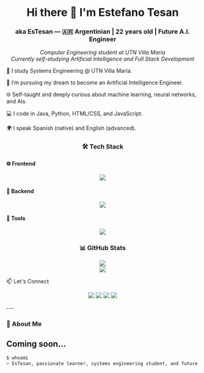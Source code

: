 <h1 align="center">Hi there 👋 I'm Estefano Tesan</h1>
<h3 align="center">aka EsTesan — 🇦🇷 Argentinian | 22 years old | Future A.I. Engineer</h3>

<p align="center">
  <em>Computer Engineering student at UTN Villa María</em> <br>
  <em>Currently self-studying Artificial Intelligence and Full Stack Development</em>
</p>
<p>
  🧠 I study Systems Engineering @ UTN Villa María.

🤖 I’m pursuing my dream to become an Artificial Intelligence Engineer.

🌐 Self-taught and deeply curious about machine learning, neural networks, and AIs.

💻 I code in Java, Python, HTML/CSS, and JavaScript.

🌍 I speak Spanish (native) and English (advanced).
</p>
<h3 align="center">🛠️ Tech Stack</h3>
<h4> 🌐 Frontend</h4>
<p align="center"> <img src="https://skillicons.dev/icons?i=html,css,js&theme=dark" /> </p>
<h4> 🧠 Backend</h4>
<p align="center"> <img src="https://skillicons.dev/icons?i=py,java&theme=dark" /> </p>
<h4>🔧 Tools </h4>
<p align="center"> <img src="https://skillicons.dev/icons?i=git,github,vscode&theme=dark" /> </p>
<h3 align="center">📊 GitHub Stats</h3>
<p align="center"> <img src="https://github-readme-stats.vercel.app/api?username=EsTesan-py&show_icons=true&theme=tokyonight" /> <br> <img src="https://github-readme-stats.vercel.app/api/top-langs/?username=EsTesan-py&layout=compact&theme=tokyonight" /> </p>
📫 Let's Connect
<p align="center"> <a href="mailto:estefanotesan77@gmail.com"><img src="https://skillicons.dev/icons?i=gmail&theme=dark" /></a> <a href="https://www.linkedin.com/in/estefano-tesan-40722331a/"><img src="https://skillicons.dev/icons?i=linkedin&theme=dark" /></a> <a href="https://github.com/EsTesan-py"><img src="https://skillicons.dev/icons?i=github&theme=dark" /></a> <a href="https://www.instagram.com/es.tesan/"><img src="https://skillicons.dev/icons?i=instagram&theme=dark"/></a>
</p>
---

### 🚀 About Me
<h2>Coming soon...</h2>

```bash
$ whoami
> EsTesan, passionate learner, systems engineering student, and future A.I. engineer.


